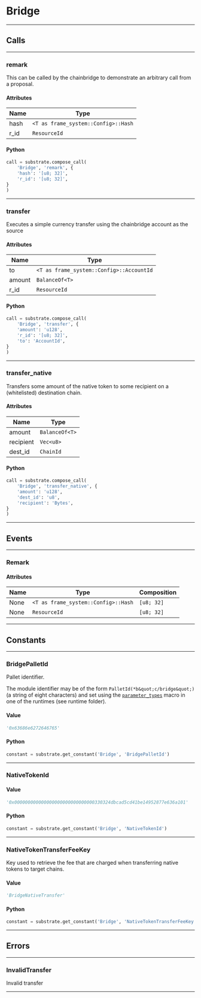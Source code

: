 
# Bridge

---------
## Calls

---------
### remark
This can be called by the chainbridge to demonstrate an arbitrary
call from a proposal.
#### Attributes
| Name | Type |
| -------- | -------- | 
| hash | `<T as frame_system::Config>::Hash` | 
| r_id | `ResourceId` | 

#### Python
```python
call = substrate.compose_call(
    'Bridge', 'remark', {
    'hash': '[u8; 32]',
    'r_id': '[u8; 32]',
}
)
```

---------
### transfer
Executes a simple currency transfer using the chainbridge account as
the source
#### Attributes
| Name | Type |
| -------- | -------- | 
| to | `<T as frame_system::Config>::AccountId` | 
| amount | `BalanceOf<T>` | 
| r_id | `ResourceId` | 

#### Python
```python
call = substrate.compose_call(
    'Bridge', 'transfer', {
    'amount': 'u128',
    'r_id': '[u8; 32]',
    'to': 'AccountId',
}
)
```

---------
### transfer_native
Transfers some amount of the native token to some recipient on a
(whitelisted) destination chain.
#### Attributes
| Name | Type |
| -------- | -------- | 
| amount | `BalanceOf<T>` | 
| recipient | `Vec<u8>` | 
| dest_id | `ChainId` | 

#### Python
```python
call = substrate.compose_call(
    'Bridge', 'transfer_native', {
    'amount': 'u128',
    'dest_id': 'u8',
    'recipient': 'Bytes',
}
)
```

---------
## Events

---------
### Remark
#### Attributes
| Name | Type | Composition
| -------- | -------- | -------- |
| None | `<T as frame_system::Config>::Hash` | ```[u8; 32]```
| None | `ResourceId` | ```[u8; 32]```

---------
## Constants

---------
### BridgePalletId
 Pallet identifier.

 The module identifier may be of the form
 ```PalletId(*b&quot;c/bridge&quot;)``` (a string of eight characters) and set using the [`parameter_types`](https://substrate.dev/docs/en/knowledgebase/runtime/macros\#parameter_types)
 macro in one of the runtimes (see runtime folder).
#### Value
```python
'0x63686e6272646765'
```
#### Python
```python
constant = substrate.get_constant('Bridge', 'BridgePalletId')
```
---------
### NativeTokenId
#### Value
```python
'0x000000000000000000000000000000330324dbcad5cd41be14952877e636a101'
```
#### Python
```python
constant = substrate.get_constant('Bridge', 'NativeTokenId')
```
---------
### NativeTokenTransferFeeKey
 Key used to retrieve the fee that are charged when transferring
 native tokens to target chains.
#### Value
```python
'BridgeNativeTransfer'
```
#### Python
```python
constant = substrate.get_constant('Bridge', 'NativeTokenTransferFeeKey')
```
---------
## Errors

---------
### InvalidTransfer
Invalid transfer

---------